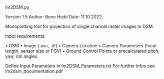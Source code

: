 
Im2DSM.py

Version 1.5
Author: Bene Hiebl
Date: 11.10.2022

Monoplotting tool for projection of single channel raster images to DSM.

Input requirements:

•	DSM
•	Image (.asc, .tif)
•	Camera Location 
•	Camera Parameters (focal length, sensor size or FOV)
•	Ground Control Points or precalculated pitch, yaw, roll angles

Define Input Parameters in Im2DSM_Parameters.txt
For further Infos see im2dsm_documentation.pdf
